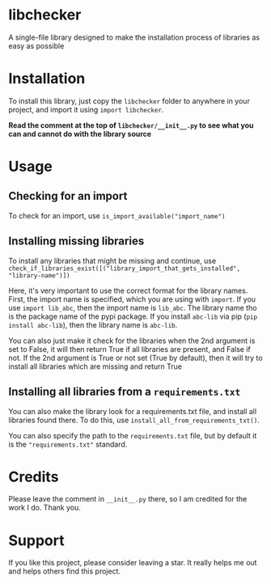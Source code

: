 # libchecker
A single-file library designed to make the installation process of libraries as easy as possible

# Installation
To install this library, just copy the `libchecker` folder to anywhere in your project, and import it using `import libchecker`.

**Read the comment at the top of `libchecker/__init__.py` to see what you can and cannot do with the library source**

# Usage
## Checking for an import
To check for an import, use `is_import_available("import_name")`

## Installing missing libraries
To install any libraries that might be missing and continue, use `check_if_libraries_exist([("library_import_that_gets_installed", "library-name")])`

Here, it's very important to use the correct format for the library names. First, the import name is specified, which you are using with `import`. If you use `import lib_abc`, then the import name is `lib_abc`. The library name tho is the package name of the pypi package. If you install `abc-lib` via pip (`pip install abc-lib`), then the library name is `abc-lib`.

You can also just make it check for the libraries when the 2nd argument is set to False, it will then return True if all libraries are present, and False if not. If the 2nd argument is True or not set (True by default), then it will try to install all libraries which are missing and return True

## Installing all libraries from a `requirements.txt`
You can also make the library look for a requirements.txt file, and install all libraries found there. To do this, use `install_all_from_requirements_txt()`.

You can also specify the path to the `requirements.txt` file, but by default it is the `"requirements.txt"` standard.

# Credits
Please leave the comment in `__init__.py` there, so I am credited for the work I do. Thank you.

# Support
If you like this project, please consider leaving a star. It really helps me out and helps others find this project.